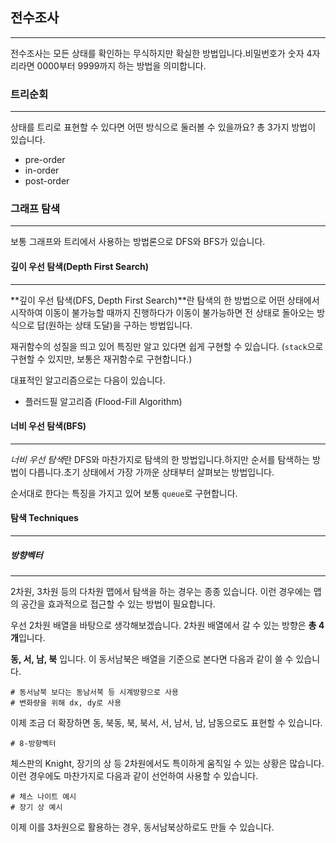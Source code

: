 ## 전수조사

---

전수조사는 모든 상태를 확인하는 무식하지만 확실한 방법입니다.비밀번호가 숫자 4자리라면 0000부터 9999까지 하는 방법을 의미합니다.

### 트리순회

-----

상태를 트리로 표현할 수 있다면 어떤 방식으로 둘러볼 수 있을까요? 총 3가지 방법이 있습니다.

- pre-order
- in-order
- post-order

### 그래프 탐색

-----

보통 그래프와 트리에서 사용하는 방법론으로 DFS와 BFS가 있습니다.

#### 깊이 우선 탐색(Depth First Search)

----

**깊이 우선 탐색(DFS, Depth First Search)**란 탐색의 한 방법으로 어떤 상태에서 시작하여 이동이 불가능할 때까지 진행하다가 이동이 불가능하면 전 상태로 돌아오는 방식으로 답(원하는 상태 도달)을 구하는 방법입니다.

재귀함수의 성질을 띄고 있어 특징만 알고 있다면 쉽게 구현할 수 있습니다. (`stack`으로 구현할 수 있지만, 보통은 재귀함수로 구현합니다.)

대표적인 알고리즘으로는 다음이 있습니다.

- 플러드필 알고리즘 (Flood-Fill Algorithm)

#### 너비 우선 탐색(BFS)

-----

*너비 우선 탐색*란 DFS와 마찬가지로 탐색의 한 방법입니다.하지만 순서를 탐색하는 방법이 다릅니다.초기 상태에서 가장 가까운 상태부터 살펴보는 방법입니다.

순서대로 한다는 특징을 가지고 있어 보통 `queue`로 구현합니다.

#### 탐색 Techniques

-----

##### 방향벡터

------

2차원, 3차원 등의 다차원 맵에서 탐색을 하는 경우는 종종 있습니다. 이런 경우에는 맵의 공간을 효과적으로 접근할 수 있는 방법이 필요합니다.

우선 2차원 배열을 바탕으로 생각해보겠습니다. 2차원 배열에서 갈 수 있는 방향은 **총 4개**입니다.

**동, 서, 남, 북** 입니다. 이 동서남북은 배열을 기준으로 본다면 다음과 같이 쓸 수 있습니다.

```
# 동서남북 보다는 동남서북 등 시계방향으로 사용
# 변화량을 위해 dx, dy로 사용
```

이제 조금 더 확장하면 동, 북동, 북, 북서, 서, 남서, 남, 남동으로도 표현할 수 있습니다.

```
# 8-방향벡터
```

체스판의 Knight, 장기의 상 등 2차원에서도 특이하게 움직일 수 있는 상황은 많습니다. 이런 경우에도 마찬가지로 다음과 같이 선언하여 사용할 수 있습니다.

```
# 체스 나이트 예시
# 장기 상 예시
```

이제 이를 3차원으로 활용하는 경우, 동서남북상하로도 만들 수 있습니다.
